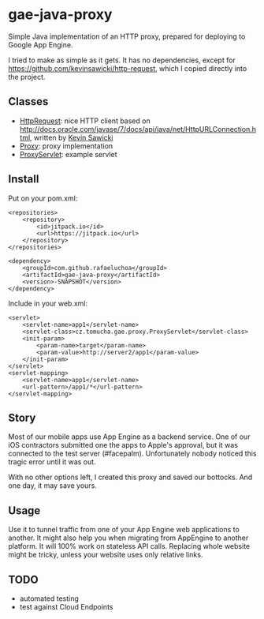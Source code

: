 gae-java-proxy
==============

Simple Java implementation of an HTTP proxy, prepared for deploying to Google App Engine.

I tried to make as simple as it gets. It has no dependencies, except for https://github.com/kevinsawicki/http-request,
which I copied directly into the project.

Classes
-------
- [HttpRequest](src/main/java/cz/tomucha/gae/proxy/HttpRequest.java): nice HTTP client based on http://docs.oracle.com/javase/7/docs/api/java/net/HttpURLConnection.html, written by [Kevin Sawicki](https://github.com/kevinsawicki)
- [Proxy](src/main/java/cz/tomucha/gae/proxy/Proxy.java): proxy implementation
- [ProxyServlet](src/main/java/cz/tomucha/gae/proxy/ProxyServlet.java): example servlet

Install
-------

Put on your pom.xml:

	<repositories>
		<repository>
		    <id>jitpack.io</id>
		    <url>https://jitpack.io</url>
		</repository>
	</repositories>
	
	<dependency>
	    <groupId>com.github.rafaeluchoa</groupId>
	    <artifactId>gae-java-proxy</artifactId>
	    <version>-SNAPSHOT</version>
	</dependency>
	
Include in your web.xml:
	
	<servlet>
		<servlet-name>app1</servlet-name>
		<servlet-class>cz.tomucha.gae.proxy.ProxyServlet</servlet-class>
		<init-param>
			<param-name>target</param-name>
			<param-value>http://server2/app1</param-value>
		</init-param>
	</servlet>
	<servlet-mapping>
		<servlet-name>app1</servlet-name>
		<url-pattern>/app1/*</url-pattern>
	</servlet-mapping>

Story
-----

Most of our mobile apps use App Engine as a backend service. One of our iOS contractors submitted one the apps to Apple's
approval, but it was connected to the test server (#facepalm). Unfortunately nobody noticed this tragic error until it was out.

With no other options left, I created this proxy and saved our bottocks. And one day, it may save yours.

Usage
-----
Use it to tunnel traffic from one of your App Engine web applications to another.
It might also help you when migrating from AppEngine to another platform.
It will 100% work on stateless API calls. Replacing whole website might be tricky, unless your website uses only relative links.

TODO
----
- automated testing
- test against Cloud Endpoints
